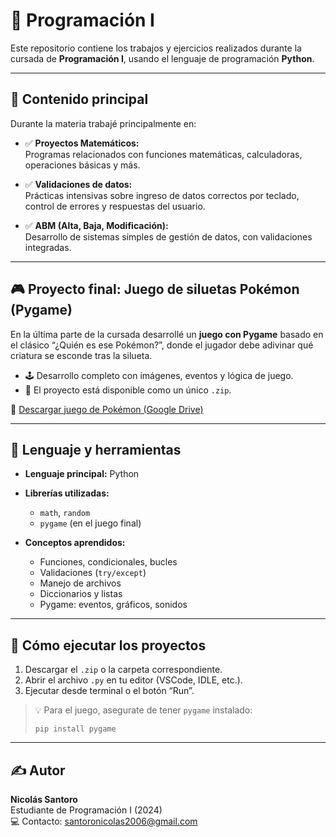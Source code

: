 # 🐍 Programación I

Este repositorio contiene los trabajos y ejercicios realizados durante la cursada de **Programación I**, usando el lenguaje de programación **Python**.

---

## 🧠 Contenido principal

Durante la materia trabajé principalmente en:

- ✅ **Proyectos Matemáticos:**  
  Programas relacionados con funciones matemáticas, calculadoras, operaciones básicas y más.

- ✅ **Validaciones de datos:**  
  Prácticas intensivas sobre ingreso de datos correctos por teclado, control de errores y respuestas del usuario.

- ✅ **ABM (Alta, Baja, Modificación):**  
  Desarrollo de sistemas simples de gestión de datos, con validaciones integradas.

---

## 🎮 Proyecto final: Juego de siluetas Pokémon (Pygame)

En la última parte de la cursada desarrollé un **juego con Pygame** basado en el clásico “¿Quién es ese Pokémon?”, donde el jugador debe adivinar qué criatura se esconde tras la silueta.

- 🕹️ Desarrollo completo con imágenes, eventos y lógica de juego.
- 💾 El proyecto está disponible como un único `.zip`.

🔗 [Descargar juego de Pokémon (Google Drive)]([https://drive.google.com/...](https://drive.google.com/drive/folders/1tHn8SR1nPdgsm9S0GVy9sYWR5EyXGRNR?hl=es))


---

## 📌 Lenguaje y herramientas

- **Lenguaje principal:** Python  
- **Librerías utilizadas:**  
  - `math`, `random`
  - `pygame` (en el juego final)

- **Conceptos aprendidos:**  
  - Funciones, condicionales, bucles
  - Validaciones (`try/except`)
  - Manejo de archivos
  - Diccionarios y listas
  - Pygame: eventos, gráficos, sonidos

---

## 🚀 Cómo ejecutar los proyectos

1. Descargar el `.zip` o la carpeta correspondiente.
2. Abrir el archivo `.py` en tu editor (VSCode, IDLE, etc.).
3. Ejecutar desde terminal o el botón “Run”.

> 💡 Para el juego, asegurate de tener `pygame` instalado:
> ```
> pip install pygame
> ```

---

## ✍️ Autor

**Nicolás Santoro**  
Estudiante de Programación I (2024)  
💻 Contacto: santoronicolas2006@gmail.com
